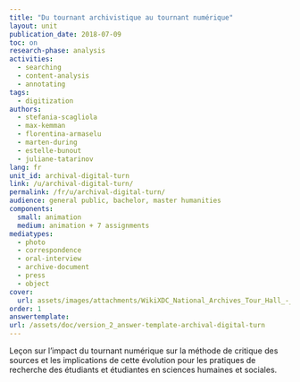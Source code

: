 ```yaml
---
title: "Du tournant archivistique au tournant numérique"
layout: unit
publication_date: 2018-07-09
toc: on
research-phase: analysis 
activities:
  - searching
  - content-analysis
  - annotating
tags:
  - digitization
authors: 
  - stefania-scagliola
  - max-kemman
  - florentina-armaselu
  - marten-during
  - estelle-bunout
  - juliane-tatarinov
lang: fr
unit_id: archival-digital-turn
link: /u/archival-digital-turn/
permalink: /fr/u/archival-digital-turn/
audience: general public, bachelor, master humanities
components:
  small: animation
  medium: animation + 7 assignments
mediatypes: 
  - photo
  - correspondence
  - oral-interview
  - archive-document
  - press
  - object
cover:
  url: assets/images/attachments/WikiXDC_National_Archives_Tour_Hall_-_Stierch.jpg
order: 1
answertemplate:
url: /assets/doc/version_2_answer-template-archival-digital-turn
---
```


Leçon sur l’impact du tournant numérique sur la méthode de critique des sources et les implications de cette évolution pour les pratiques de recherche des étudiants et étudiantes en sciences humaines et sociales.


<!-- more -->
